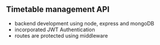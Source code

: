 ## Timetable management API
- backend development using node, express and mongoDB
- incorporated JWT Authentication
- routes are protected using middleware
